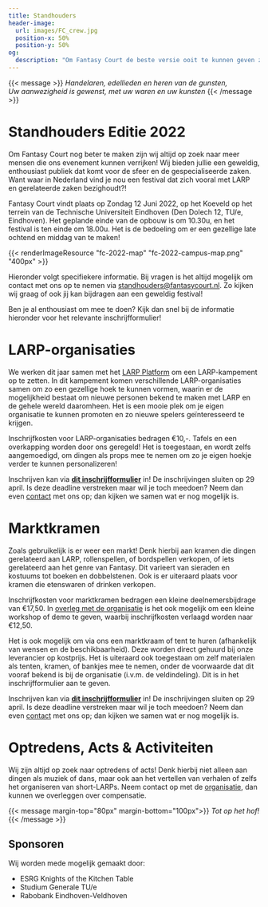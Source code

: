 ```yaml
---
title: Standhouders
header-image:
  url: images/FC_crew.jpg
  position-x: 50%
  position-y: 50%
og:
  description: "Om Fantasy Court de beste versie ooit te kunnen geven zijn we op zoek naar mensen die de ervaring op hun eigen manier kunnen verrijken. Standhouders, acts, workshops, demo's, LARP-verenigingen, of iets anders dat past!"
---
```


{{< message >}}
  _Handelaren, edellieden en heren van de gunsten,_ \
  _Uw aanwezigheid is gewenst, met uw waren en uw kunsten_
{{< /message >}}

# Standhouders Editie 2022
Om Fantasy Court nog beter te maken zijn wij altijd op zoek naar meer mensen die ons evenement kunnen verrijken! Wij bieden jullie een geweldig, enthousiast publiek dat komt voor de sfeer en de gespecialiseerde zaken. Want waar in Nederland vind je nou een festival dat zich vooral met LARP en gerelateerde zaken bezighoudt?!

Fantasy Court vindt plaats op Zondag 12 Juni 2022, op het Koeveld op het terrein van de Technische Universiteit Eindhoven (Den Dolech 12, TU/e, Eindhoven). Het geplande einde van de opbouw is om 10.30u, en het festival is ten einde om 18.00u. Het is de bedoeling om er een gezellige late ochtend en middag van te maken!

{{< renderImageResource "fc-2022-map" "fc-2022-campus-map.png" "400px" >}}

Hieronder volgt specifiekere informatie. Bij vragen is het altijd mogelijk om contact met ons op te nemen via [standhouders@fantasycourt.nl](mailto:standhouders@fantasycourt.nl). Zo kijken wij graag of ook jij kan bijdragen aan een geweldig festival!

Ben je al enthousiast om mee te doen? Kijk dan snel bij de informatie hieronder voor het relevante inschrijfformulier!

# LARP-organisaties
We werken dit jaar samen met het [LARP Platform](https://www.larp-platform.nl) om een LARP-kampement op te zetten. In dit kampement komen verschillende LARP-organisaties samen om zo een gezellige hoek te kunnen vormen, waarin er de mogelijkheid bestaat om nieuwe personen bekend te maken met LARP en de gehele wereld daaromheen. Het is een mooie plek om je eigen organisatie te kunnen promoten en zo nieuwe spelers geïnteresseerd te krijgen.

Inschrijfkosten voor LARP-organisaties bedragen €10,-. Tafels en een overkapping worden door ons geregeld! Het is toegestaan, en wordt zelfs aangemoedigd, om dingen als props mee te nemen om zo je eigen hoekje verder te kunnen personalizeren!

Inschrijven kan via **[dit inschrijfformulier](https://forms.gle/LhCSgPXMjjgvwe9R6)** in! De inschrijvingen sluiten op 29 april. Is deze deadline verstreken maar wil je toch meedoen? Neem dan even [contact](mailto:standhouders@fantasycourt.nl) met ons op; dan kijken we samen wat er nog mogelijk is.

# Marktkramen
Zoals gebruikelijk is er weer een markt! Denk hierbij aan kramen die dingen gerelateerd aan LARP, rollenspellen, of bordspellen verkopen, of iets gerelateerd aan het genre van Fantasy. Dit varieert van sieraden en kostuums tot boeken en dobbelstenen. Ook is er uiteraard plaats voor kramen die etenswaren of drinken verkopen.

Inschrijfkosten voor marktkramen bedragen een kleine deelnemersbijdrage van €17,50. In [overleg met de organisatie](mailto:organisatie@fantasycourt.nl?subject=Workshop%20Fantasy%20Court%202022) is het ook mogelijk om een kleine workshop of demo te geven, waarbij inschrijfkosten verlaagd worden naar €12,50.

Het is ook mogelijk om via ons een marktkraam of tent te huren (afhankelijk van wensen en de beschikbaarheid). Deze worden direct gehuurd bij onze leverancier op kostprijs. Het is uiteraard ook toegestaan om zelf materialen als tenten, kramen, of bankjes mee te nemen, onder de voorwaarde dat dit vooraf bekend is bij de organisatie (i.v.m. de veldindeling). Dit is in het inschrijfformulier aan te geven.

Inschrijven kan via **[dit inschrijfformulier](https://forms.gle/EKDjjnnYqjyZGLkP9)** in! De inschrijvingen sluiten op 29 april. Is deze deadline verstreken maar wil je toch meedoen? Neem dan even [contact](mailto:standhouders@fantasycourt.nl) met ons op; dan kijken we samen wat er nog mogelijk is.

# Optredens, Acts & Activiteiten
Wij zijn altijd op zoek naar optredens of acts! Denk hierbij niet alleen aan dingen als muziek of dans, maar ook aan het vertellen van verhalen of zelfs het organiseren van short-LARPs. Neem contact op met de [organisatie](mailto:optredens@fantasycourt.nl?subject=Optreden%20Fantasy%20Court%202022), dan kunnen we overleggen over compensatie.

{{< message margin-top="80px" margin-bottom="100px">}}
_Tot op het hof!_
{{< /message >}}

## Sponsoren
Wij worden mede mogelijk gemaakt door:
* ESRG Knights of the Kitchen Table
* Studium Generale TU/e
* Rabobank Eindhoven-Veldhoven
